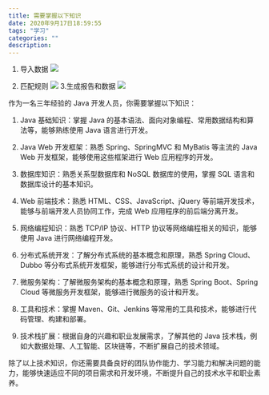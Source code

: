 ```yaml
---
title: 需要掌握以下知识
date: 2020年9月17日18:59:55
tags: "学习"
categories: ""
description: 
---
```



1. 导入数据
   ![](https://s3.bmp.ovh/imgs/2023/01/18/7595fe99b5f3116a.png)

2. 匹配规则
![](https://s3.bmp.ovh/imgs/2023/01/18/0cb7d29296c95699.png)
3.生成报告和数据
![](https://s3.bmp.ovh/imgs/2023/01/18/9f9bd4684069b961.png)




作为一名三年经验的 Java 开发人员，你需要掌握以下知识：

1.  Java 基础知识：掌握 Java 的基本语法、面向对象编程、常用数据结构和算法等，能够熟练使用 Java 语言进行开发。
    
2.  Java Web 开发框架：熟悉 Spring、SpringMVC 和 MyBatis 等主流的 Java Web 开发框架，能够使用这些框架进行 Web 应用程序的开发。
    
3.  数据库知识：熟悉关系型数据库和 NoSQL 数据库的使用，掌握 SQL 语言和数据库设计的基本知识。
    
4.  Web 前端技术：熟悉 HTML、CSS、JavaScript、jQuery 等前端开发技术，能够与前端开发人员协同工作，完成 Web 应用程序的前后端分离开发。
    
5.  网络编程知识：熟悉 TCP/IP 协议、HTTP 协议等网络编程相关的知识，能够使用 Java 进行网络编程开发。
    
6.  分布式系统开发：了解分布式系统的基本概念和原理，熟悉 Spring Cloud、Dubbo 等分布式系统开发框架，能够进行分布式系统的设计和开发。
    
7.  微服务架构：了解微服务架构的基本概念和原理，熟悉 Spring Boot、Spring Cloud 等微服务开发框架，能够进行微服务的设计和开发。
    
8.  工具和技术：掌握 Maven、Git、Jenkins 等常用的工具和技术，能够进行代码管理、构建和部署。
    
9.  技术栈扩展：根据自身的兴趣和职业发展需求，了解其他的 Java 技术栈，例如大数据处理、人工智能、区块链等，不断扩展自己的技术领域。
    

除了以上技术知识，你还需要具备良好的团队协作能力、学习能力和解决问题的能力，能够快速适应不同的项目需求和开发环境，不断提升自己的技术水平和职业素养。